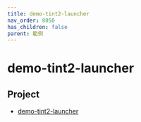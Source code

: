 ```yaml
---
title: demo-tint2-launcher
nav_order: 8050
has_children: false
parent: 範例
---
```



# demo-tint2-launcher


## Project

* [demo-tint2-launcher](https://github.com/samwhelp/note-about-menu-applet/tree/gh-pages/_demo/prototype/menu-applet/demo-application/demo-tint2-launcher)
